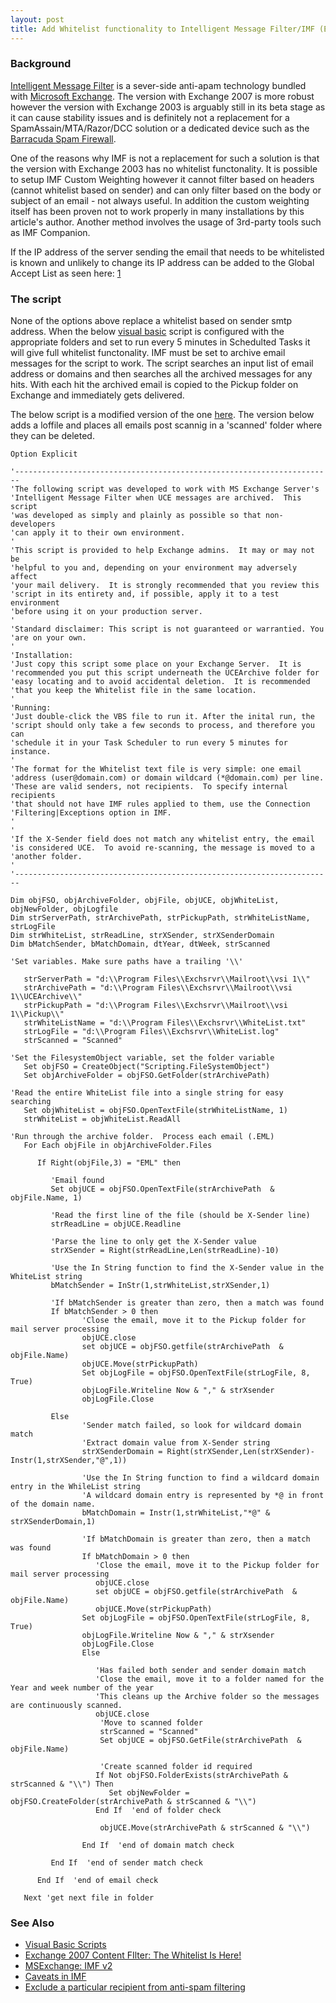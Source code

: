 ```yaml
---
layout: post 
title: Add Whitelist functionality to Intelligent Message Filter/IMF (Exchange 2003)
---
```


### Background

[Intelligent Message
Filter](http://technet.microsoft.com/en-us/exchange/bb288484.aspx) is a
sever-side anti-apam technology bundled with [Microsoft
Exchange](http://www.microsoft.com/exchange/evaluation/default.mspx).
The version with Exchange 2007 is more robust however the version with
Exchange 2003 is arguably still in its beta stage as it can cause
stability issues and is definitely not a replacement for a
SpamAssain/MTA/Razor/DCC solution or a dedicated device such as the
[Barracuda Spam
Firewall](http://www.barracudanetworks.com/ns/?L=en_emea).

One of the reasons why IMF is not a replacement for such a solution is
that the version with Exchange 2003 has no whitelist functonality. It is
possible to setup IMF Custom Weighting however it cannot filter based on
headers (cannot whitelist based on sender) and can only filter based on
the body or subject of an email - not always useful. In addition the
custom weighting itself has been proven not to work properly in many
installations by this article\'s author. Another method involves the
usage of 3rd-party tools such as IMF Companion.

If the IP address of the server sending the email that needs to be
whitelisted is known and unlikely to change its IP address can be added
to the Global Accept List as seen here:
[1](http://forums.msexchange.org/m_1800440876/mpage_1/key_/tm.htm#1800440876)

### The script

None of the options above replace a whitelist based on sender smtp
address. When the below [visual basic](Visual_Basic_Scripts "wikilink")
script is configured with the appropriate folders and set to run every 5
minutes in Schedulted Tasks it will give full whitelist functonality.
IMF must be set to archive email messages for the script to work. The
script searches an input list of email address or domains and then
searches all the archived messages for any hits. With each hit the
archived email is copied to the Pickup folder on Exchange and
immediately gets delivered.

The below script is a modified version of the one
[here](http://www.experts-exchange.com/Software/Internet_Email/Q_22461861.html).
The version below adds a loffile and places all emails post scannig in a
\'scanned\' folder where they can be deleted.

    Option Explicit

    '-----------------------------------------------------------------------
    'The following script was developed to work with MS Exchange Server's
    'Intelligent Message Filter when UCE messages are archived.  This script
    'was developed as simply and plainly as possible so that non-developers
    'can apply it to their own environment.
    '
    'This script is provided to help Exchange admins.  It may or may not be
    'helpful to you and, depending on your environment may adversely affect
    'your mail delivery.  It is strongly recommended that you review this
    'script in its entirety and, if possible, apply it to a test environment
    'before using it on your production server.
    '
    'Standard disclaimer: This script is not guaranteed or warrantied. You
    'are on your own.
    '
    'Installation:
    'Just copy this script some place on your Exchange Server.  It is
    'recommended you put this script underneath the UCEArchive folder for
    'easy locating and to avoid accidental deletion.  It is recommended
    'that you keep the Whitelist file in the same location.
    '
    'Running:
    'Just double-click the VBS file to run it. After the inital run, the
    'script should only take a few seconds to process, and therefore you can
    'schedule it in your Task Scheduler to run every 5 minutes for instance.
    '
    'The format for the Whitelist text file is very simple: one email
    'address (user@domain.com) or domain wildcard (*@domain.com) per line.
    'These are valid senders, not recipients.  To specify internal recipients
    'that should not have IMF rules applied to them, use the Connection
    'Filtering|Exceptions option in IMF.
    '
    '
    'If the X-Sender field does not match any whitelist entry, the email
    'is considered UCE.  To avoid re-scanning, the message is moved to a
    'another folder.
    '
    '-----------------------------------------------------------------------

    Dim objFSO, objArchiveFolder, objFile, objUCE, objWhiteList, objNewFolder, objLogfile
    Dim strServerPath, strArchivePath, strPickupPath, strWhiteListName, strLogFile
    Dim strWhiteList, strReadLine, strXSender, strXSenderDomain
    Dim bMatchSender, bMatchDomain, dtYear, dtWeek, strScanned

    'Set variables. Make sure paths have a trailing '\\'

       strServerPath = "d:\\Program Files\\Exchsrvr\\Mailroot\\vsi 1\\"
       strArchivePath = "d:\\Program Files\\Exchsrvr\\Mailroot\\vsi 1\\UCEArchive\\"
       strPickupPath = "d:\\Program Files\\Exchsrvr\\Mailroot\\vsi 1\\Pickup\\"
       strWhiteListName = "d:\\Program Files\\Exchsrvr\\WhiteList.txt"
       strLogFile = "d:\\Program Files\\Exchsrvr\\WhiteList.log"
       strScanned = "Scanned"

    'Set the FilesystemObject variable, set the folder variable
       Set objFSO = CreateObject("Scripting.FileSystemObject")
       Set objArchiveFolder = objFSO.GetFolder(strArchivePath)

    'Read the entire WhiteList file into a single string for easy searching
       Set objWhiteList = objFSO.OpenTextFile(strWhiteListName, 1)
       strWhiteList = objWhiteList.ReadAll

    'Run through the archive folder.  Process each email (.EML)
       For Each objFile in objArchiveFolder.Files

          If Right(objFile,3) = "EML" then

             'Email found
             Set objUCE = objFSO.OpenTextFile(strArchivePath  & objFile.Name, 1)

             'Read the first line of the file (should be X-Sender line)
             strReadLine = objUCE.Readline

             'Parse the line to only get the X-Sender value
             strXSender = Right(strReadLine,Len(strReadLine)-10)

             'Use the In String function to find the X-Sender value in the WhiteList string
             bMatchSender = InStr(1,strWhiteList,strXSender,1)

             'If bMatchSender is greater than zero, then a match was found
             If bMatchSender > 0 then
                    'Close the email, move it to the Pickup folder for mail server processing
                    objUCE.close
                    set objUCE = objFSO.getfile(strArchivePath  & objFile.Name)
                    objUCE.Move(strPickupPath)
                    Set objLogFile = objFSO.OpenTextFile(strLogFile, 8, True)
                    objLogFile.Writeline Now & "," & strXsender
                    objLogFile.Close

             Else
                    'Sender match failed, so look for wildcard domain match
                    'Extract domain value from X-Sender string
                    strXSenderDomain = Right(strXSender,Len(strXSender)-Instr(1,strXSender,"@",1))

                    'Use the In String function to find a wildcard domain entry in the WhileList string
                    'A wildcard domain entry is represented by *@ in front of the domain name.
                    bMatchDomain = Instr(1,strWhiteList,"*@" & strXSenderDomain,1)

                    'If bMatchDomain is greater than zero, then a match was found
                    If bMatchDomain > 0 then
                       'Close the email, move it to the Pickup folder for mail server processing
                       objUCE.close
                       set objUCE = objFSO.getfile(strArchivePath  & objFile.Name)
                       objUCE.Move(strPickupPath)
                    Set objLogFile = objFSO.OpenTextFile(strLogFile, 8, True)
                    objLogFile.Writeline Now & "," & strXsender
                    objLogFile.Close
                    Else

                       'Has failed both sender and sender domain match
                       'Close the email, move it to a folder named for the Year and week number of the year
                       'This cleans up the Archive folder so the messages are continuously scanned.
                       objUCE.close
                        'Move to scanned folder
                        strScanned = "Scanned"
                        Set objUCE = objFSO.GetFile(strArchivePath  & objFile.Name)

                        'Create scanned folder id required
                       If Not objFSO.FolderExists(strArchivePath & strScanned & "\\") Then
                          Set objNewFolder = objFSO.CreateFolder(strArchivePath & strScanned & "\\")
                       End If  'end of folder check

                        objUCE.Move(strArchivePath & strScanned & "\\")

                    End If  'end of domain match check

             End If  'end of sender match check

          End If  'end of email check

       Next 'get next file in folder
       

### See Also

-   [Visual Basic Scripts](Visual_Basic_Scripts "wikilink")
-   [Exchange 2007 Content FIlter: The Whitelist Is
    Here!](http://exchangepedia.com/blog/2007/01/exchange-2007-content-filter-whitelist.html)
-   [MSExchange: IMF
    v2](http://www.msexchange.org/tutorials/Intelligent-Message-Filter-version-2-IMF-v2.html)
-   [Caveats in
    IMF](http://blogs.mcbsys.com/mark/post/Exchange-IMF-and-Custom-Weight-Lists.aspx)
-   [Exclude a particular recipient from anti-spam
    filtering](http://support.microsoft.com/?id=912587)
